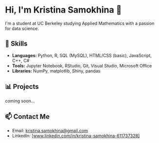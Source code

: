<!--
**SamokhinaKristina/SamokhinaKristina** is a ✨ _special_ ✨ repository because its `README.md` (this file) appears on your GitHub profile.

Here are some ideas to get you started:

- 🔭 I’m currently working on ...
- 🌱 I’m currently learning ...
- 👯 I’m looking to collaborate on ...
- 🤔 I’m looking for help with ...
- 💬 Ask me about ...
- 📫 How to reach me: ...
- 😄 Pronouns: ...
- ⚡ Fun fact: ...
-->
# Hi, I'm Kristina Samokhina 👋

I'm a student at UC Berkeley studying Applied Mathematics with a passion for data science.

## 🔧 Skills
- **Languages:** Python, R, SQL (MySQL), HTML/CSS (basic), JavaScript, C++, C#
- **Tools:** Jupyter Notebook, RStudio, Git, Visual Studio, Microsoft Office
- **Libraries:** NumPy, matplotlib, Shiny, pandas

## 📊 Projects
coming soon...


## 📫 Contact Me
- Email: kristina.samokhina@gmail.com
- LinkedIn: [www.linkedin.com/in/kristina-samokhina-611737328]
